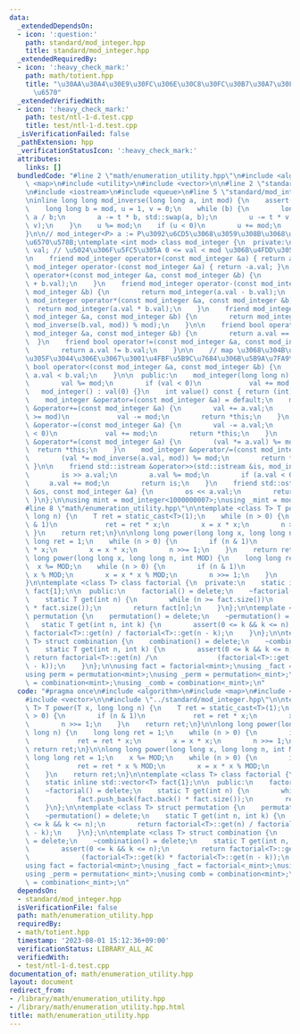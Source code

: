 ```yaml
---
data:
  _extendedDependsOn:
  - icon: ':question:'
    path: standard/mod_integer.hpp
    title: standard/mod_integer.hpp
  _extendedRequiredBy:
  - icon: ':heavy_check_mark:'
    path: math/totient.hpp
    title: "\u30AA\u30A4\u30E9\u30FC\u306E\u30C8\u30FC\u30B7\u30A7\u30F3\u30C8\u95A2\
      \u6570"
  _extendedVerifiedWith:
  - icon: ':heavy_check_mark:'
    path: test/ntl-1-d.test.cpp
    title: test/ntl-1-d.test.cpp
  _isVerificationFailed: false
  _pathExtension: hpp
  _verificationStatusIcon: ':heavy_check_mark:'
  attributes:
    links: []
  bundledCode: "#line 2 \"math/enumeration_utility.hpp\"\n#include <algorithm>\n#include\
    \ <map>\n#include <utility>\n#include <vector>\n\n#line 2 \"standard/mod_integer.hpp\"\
    \n#include <iostream>\n#include <queue>\n#line 5 \"standard/mod_integer.hpp\"\n\
    \ninline long long mod_inverse(long long a, int mod) {\n    assert(mod > 0);\n\
    \    long long b = mod, u = 1, v = 0;\n    while (b) {\n        long long t =\
    \ a / b;\n        a -= t * b, std::swap(a, b);\n        u -= t * v, std::swap(u,\
    \ v);\n    }\n    u %= mod;\n    if (u < 0)\n        u += mod;\n    return u;\n\
    }\n\n// mod_integer<P> a := P\u3092\u6CD5\u3068\u3059\u308B\u3068\u304D\u306E\u6574\
    \u6570\u578B;\ntemplate <int mod> class mod_integer {\n  private:\n    long long\
    \ val; // \u5024\u306F\u5FC5\u305A 0 <= val < mod \u306B\u4FDD\u305F\u308C\u308B\
    \n    friend mod_integer operator+(const mod_integer &a) { return a; }\n    friend\
    \ mod_integer operator-(const mod_integer &a) { return -a.val; }\n    friend mod_integer\
    \ operator+(const mod_integer &a, const mod_integer &b) {\n        return mod_integer(a.val\
    \ + b.val);\n    }\n    friend mod_integer operator-(const mod_integer &a, const\
    \ mod_integer &b) {\n        return mod_integer(a.val - b.val);\n    }\n    friend\
    \ mod_integer operator*(const mod_integer &a, const mod_integer &b) {\n      \
    \  return mod_integer(a.val * b.val);\n    }\n    friend mod_integer operator/(const\
    \ mod_integer &a, const mod_integer &b) {\n        return mod_integer((a.val *\
    \ mod_inverse(b.val, mod)) % mod);\n    }\n\n    friend bool operator==(const\
    \ mod_integer &a, const mod_integer &b) {\n        return a.val == b.val;\n  \
    \  }\n    friend bool operator!=(const mod_integer &a, const mod_integer &b) {\n\
    \        return a.val != b.val;\n    }\n\n    // map \u3068\u304B\u306B\u4E57\u305B\
    \u305F\u3044\u306E\u3067\u3001\u4FBF\u5B9C\u7684\u306B\u5B9A\u7FA9\n    friend\
    \ bool operator<(const mod_integer &a, const mod_integer &b) {\n        return\
    \ a.val < b.val;\n    }\n\n  public:\n    mod_integer(long long n) : val(n) {\n\
    \        val %= mod;\n        if (val < 0)\n            val += mod;\n    }\n \
    \   mod_integer() : val(0) {}\n    int value() const { return (int)val; }\n\n\
    \    mod_integer &operator=(const mod_integer &a) = default;\n    mod_integer\
    \ &operator+=(const mod_integer &a) {\n        val += a.val;\n        if (val\
    \ >= mod)\n            val -= mod;\n        return *this;\n    }\n    mod_integer\
    \ &operator-=(const mod_integer &a) {\n        val -= a.val;\n        if (val\
    \ < 0)\n            val += mod;\n        return *this;\n    }\n    mod_integer\
    \ &operator*=(const mod_integer &a) {\n        (val *= a.val) %= mod;\n      \
    \  return *this;\n    }\n    mod_integer &operator/=(const mod_integer &a) {\n\
    \        (val *= mod_inverse(a.val, mod)) %= mod;\n        return *this;\n   \
    \ }\n\n    friend std::istream &operator>>(std::istream &is, mod_integer &a) {\n\
    \        is >> a.val;\n        a.val %= mod;\n        if (a.val < 0)\n       \
    \     a.val += mod;\n        return is;\n    }\n    friend std::ostream &operator<<(std::ostream\
    \ &os, const mod_integer &a) {\n        os << a.val;\n        return os;\n   \
    \ }\n};\n\nusing mint = mod_integer<1000000007>;\nusing _mint = mod_integer<998244353>;\n\
    #line 8 \"math/enumeration_utility.hpp\"\n\ntemplate <class T> T power(T x, long\
    \ long n) {\n    T ret = static_cast<T>(1);\n    while (n > 0) {\n        if (n\
    \ & 1)\n            ret = ret * x;\n        x = x * x;\n        n >>= 1;\n   \
    \ }\n    return ret;\n}\n\nlong long power(long long x, long long n) {\n    long\
    \ long ret = 1;\n    while (n > 0) {\n        if (n & 1)\n            ret = ret\
    \ * x;\n        x = x * x;\n        n >>= 1;\n    }\n    return ret;\n}\n\nlong\
    \ long power(long long x, long long n, int MOD) {\n    long long ret = 1;\n  \
    \  x %= MOD;\n    while (n > 0) {\n        if (n & 1)\n            ret = ret *\
    \ x % MOD;\n        x = x * x % MOD;\n        n >>= 1;\n    }\n    return ret;\n\
    }\n\ntemplate <class T> class factorial {\n  private:\n    static inline std::vector<T>\
    \ fact{1};\n\n  public:\n    factorial() = delete;\n    ~factorial() = delete;\n\
    \    static T get(int n) {\n        while (n >= fact.size())\n            fact.push_back(fact.back()\
    \ * fact.size());\n        return fact[n];\n    }\n};\n\ntemplate <class T> struct\
    \ permutation {\n    permutation() = delete;\n    ~permutation() = delete;\n \
    \   static T get(int n, int k) {\n        assert(0 <= k && k <= n);\n        return\
    \ factorial<T>::get(n) / factorial<T>::get(n - k);\n    }\n};\n\ntemplate <class\
    \ T> struct combination {\n    combination() = delete;\n    ~combination() = delete;\n\
    \    static T get(int n, int k) {\n        assert(0 <= k && k <= n);\n       \
    \ return factorial<T>::get(n) /\n               (factorial<T>::get(k) * factorial<T>::get(n\
    \ - k));\n    }\n};\n\nusing fact = factorial<mint>;\nusing _fact = factorial<_mint>;\n\
    using perm = permutation<mint>;\nusing _perm = permutation<_mint>;\nusing comb\
    \ = combination<mint>;\nusing _comb = combination<_mint>;\n"
  code: "#pragma once\n#include <algorithm>\n#include <map>\n#include <utility>\n\
    #include <vector>\n\n#include \"../standard/mod_integer.hpp\"\n\ntemplate <class\
    \ T> T power(T x, long long n) {\n    T ret = static_cast<T>(1);\n    while (n\
    \ > 0) {\n        if (n & 1)\n            ret = ret * x;\n        x = x * x;\n\
    \        n >>= 1;\n    }\n    return ret;\n}\n\nlong long power(long long x, long\
    \ long n) {\n    long long ret = 1;\n    while (n > 0) {\n        if (n & 1)\n\
    \            ret = ret * x;\n        x = x * x;\n        n >>= 1;\n    }\n   \
    \ return ret;\n}\n\nlong long power(long long x, long long n, int MOD) {\n   \
    \ long long ret = 1;\n    x %= MOD;\n    while (n > 0) {\n        if (n & 1)\n\
    \            ret = ret * x % MOD;\n        x = x * x % MOD;\n        n >>= 1;\n\
    \    }\n    return ret;\n}\n\ntemplate <class T> class factorial {\n  private:\n\
    \    static inline std::vector<T> fact{1};\n\n  public:\n    factorial() = delete;\n\
    \    ~factorial() = delete;\n    static T get(int n) {\n        while (n >= fact.size())\n\
    \            fact.push_back(fact.back() * fact.size());\n        return fact[n];\n\
    \    }\n};\n\ntemplate <class T> struct permutation {\n    permutation() = delete;\n\
    \    ~permutation() = delete;\n    static T get(int n, int k) {\n        assert(0\
    \ <= k && k <= n);\n        return factorial<T>::get(n) / factorial<T>::get(n\
    \ - k);\n    }\n};\n\ntemplate <class T> struct combination {\n    combination()\
    \ = delete;\n    ~combination() = delete;\n    static T get(int n, int k) {\n\
    \        assert(0 <= k && k <= n);\n        return factorial<T>::get(n) /\n  \
    \             (factorial<T>::get(k) * factorial<T>::get(n - k));\n    }\n};\n\n\
    using fact = factorial<mint>;\nusing _fact = factorial<_mint>;\nusing perm = permutation<mint>;\n\
    using _perm = permutation<_mint>;\nusing comb = combination<mint>;\nusing _comb\
    \ = combination<_mint>;\n"
  dependsOn:
  - standard/mod_integer.hpp
  isVerificationFile: false
  path: math/enumeration_utility.hpp
  requiredBy:
  - math/totient.hpp
  timestamp: '2023-08-01 15:12:36+09:00'
  verificationStatus: LIBRARY_ALL_AC
  verifiedWith:
  - test/ntl-1-d.test.cpp
documentation_of: math/enumeration_utility.hpp
layout: document
redirect_from:
- /library/math/enumeration_utility.hpp
- /library/math/enumeration_utility.hpp.html
title: math/enumeration_utility.hpp
---
```

